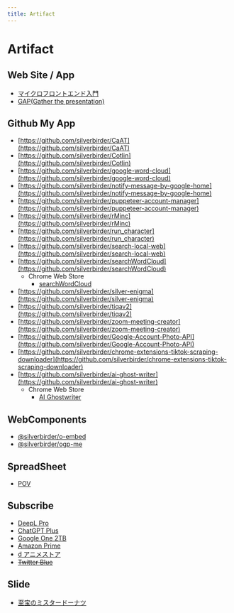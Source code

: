 ```yaml
---
title: Artifact
---
```


# Artifact

## Web Site / App

- [マイクロフロントエンド入門](https://intro-to-micro-frontends.netlify.app/)
- [GAP(Gather the presentation)](https://silverbirder-gap.netlify.app/)

## Github My App

- [https://github.com/silverbirder/CaAT](https://github.com/silverbirder/CaAT)
- [https://github.com/silverbirder/Cotlin](https://github.com/silverbirder/Cotlin)
- [https://github.com/silverbirder/google-word-cloud](https://github.com/silverbirder/google-word-cloud)
- [https://github.com/silverbirder/notify-message-by-google-home](https://github.com/silverbirder/notify-message-by-google-home)
- [https://github.com/silverbirder/puppeteer-account-manager](https://github.com/silverbirder/puppeteer-account-manager)
- [https://github.com/silverbirder/rMinc](https://github.com/silverbirder/rMinc)
- [https://github.com/silverbirder/run_character](https://github.com/silverbirder/run_character)
- [https://github.com/silverbirder/search-local-web](https://github.com/silverbirder/search-local-web)
- [https://github.com/silverbirder/searchWordCloud](https://github.com/silverbirder/searchWordCloud)
  - Chrome Web Store
    - [searchWordCloud](https://chrome.google.com/webstore/detail/searchwordcloud/dbpmolojnmdfgggfnhlioepakmpjafal?hl=ja)
- [https://github.com/silverbirder/silver-enigma](https://github.com/silverbirder/silver-enigma)
- [https://github.com/silverbirder/tiqav2](https://github.com/silverbirder/tiqav2)
- [https://github.com/silverbirder/zoom-meeting-creator](https://github.com/silverbirder/zoom-meeting-creator)
- [https://github.com/silverbirder/Google-Account-Photo-API](https://github.com/silverbirder/Google-Account-Photo-API)
- [https://github.com/silverbirder/chrome-extensions-tiktok-scraping-downloader](https://github.com/silverbirder/chrome-extensions-tiktok-scraping-downloader)
- [https://github.com/silverbirder/ai-ghost-writer](https://github.com/silverbirder/ai-ghost-writer)
  - Chrome Web Store
    - [AI Ghostwriter](https://chrome.google.com/webstore/detail/ai-ghostwriter/hpcokeldeijnfmbbbjkedhnedjjbjmoa)

## WebComponents

- [@silverbirder/o-embed](https://www.webcomponents.org/element/Silver-birder/o-embed)
- [@silverbirder/ogp-me](https://www.webcomponents.org/element/Silver-birder/ogp-me)

## SpreadSheet

- [POV](https://docs.google.com/spreadsheets/d/e/2PACX-1vSpbSeaOPVSKyi36bwbBXQ56DbXNzLEp-anI4PHfXps4pa7gWUMDGHjNmVy1gl945o4aNGCszPWxcKm/pubhtml)

## Subscribe

- [DeepL Pro](https://www.deepl.com/translator)
- [ChatGPT Plus](https://openai.com/blog/chatgpt-plus)
- [Google One 2TB](https://one.google.com/about/plans)
- [Amazon Prime](https://www.amazon.co.jp/amazonprime)
- [d アニメストア](https://animestore.docomo.ne.jp/animestore)
- ~~[Twitter Blue](https://help.twitter.com/ja/using-twitter/twitter-blue)~~

## Slide

- [至宝のミスタードーナツ](https://gamma.app/docs/--gsja1jdqk543srm?token=jg0q3n5ipafqw5v)
